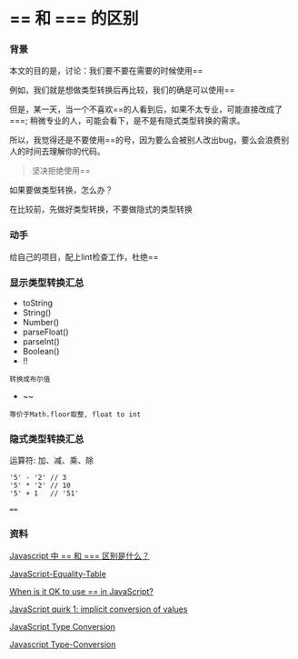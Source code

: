 # == 和 === 的区别

### 背景
本文的目的是，讨论：我们要不要在需要的时候使用==

例如，我们就是想做类型转换后再比较，我们的确是可以使用==

但是，某一天，当一个不喜欢==的人看到后，如果不太专业，可能直接改成了===;
稍微专业的人，可能会看下，是不是有隐式类型转换的需求。

所以，我觉得还是不要使用==的号，因为要么会被别人改出bug，要么会浪费别人的时间去理解你的代码。

> 坚决拒绝使用==

如果要做类型转换，怎么办？

在比较前，先做好类型转换，不要做隐式的类型转换

### 动手
给自己的项目，配上lint检查工作，杜绝==

### 显示类型转换汇总
* toString
* String()
* Number()
* parseFloat()
* parseInt()
* Boolean()
* !!
```
转换成布尔值
```
* ~~ 
```
等价于Math.floor取整, float to int
```

### 隐式类型转换汇总
运算符: 加、减、乘、除

```
'5' - '2' // 3
'5' * '2' // 10
'5' + 1   // '51'
```

```
==
```


### 资料
[Javascript 中 == 和 === 区别是什么？](http://www.zhihu.com/question/31442029)

[JavaScript-Equality-Table](https://github.com/dorey/JavaScript-Equality-Table)

[When is it OK to use == in JavaScript?](http://www.2ality.com/2011/12/strict-equality-exemptions.html)

[JavaScript quirk 1: implicit conversion of values](http://www.2ality.com/2013/04/quirk-implicit-conversion.html)

[JavaScript Type Conversion](http://www.w3schools.com/js/js_type_conversion.asp)

[Javascript Type-Conversion](http://jibbering.com/faq/notes/type-conversion/)
